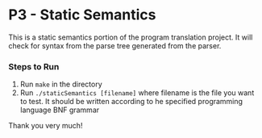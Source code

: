 # P3 - Static Semantics

This is a static semantics portion of the program translation project. It will check for syntax from the parse tree generated from the parser.

### Steps to Run

1. Run `make` in the directory
2. Run `./staticSemantics [filename]` where filename is the file you want to test. It should be written according to he specified programming language BNF grammar

Thank you very much!